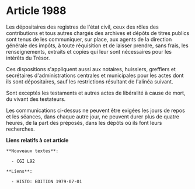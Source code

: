 # Article 1988

Les dépositaires des registres de l'état civil, ceux des rôles des contributions et tous autres chargés des archives et
dépôts de titres publics sont tenus de les communiquer, sur place, aux agents de la direction générale des impôts, à toute
réquisition et de laisser prendre, sans frais, les renseignements, extraits et copies qui leur sont nécessaires pour les
intérêts du Trésor.

Ces dispositions s'appliquent aussi aux notaires, huissiers, greffiers et secrétaires d'administrations centrales et
municipales pour les actes dont ils sont dépositaires, sauf les restrictions résultant de l'alinéa suivant.

Sont exceptés les testaments et autres actes de libéralité à cause de mort, du vivant des testateurs.

Les communications ci-dessus ne peuvent être exigées les jours de repos et les séances, dans chaque autre jour, ne peuvent
durer plus de quatre heures, de la part des préposés, dans les dépôts où ils font leurs recherches.

**Liens relatifs à cet article**

	**Nouveaux textes**:

	  - CGI L92

	**Liens**:

	  - HISTO: EDITION 1979-07-01
